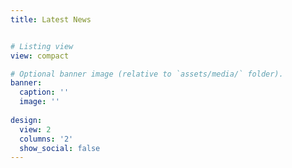 ```yaml
---
title: Latest News


# Listing view
view: compact

# Optional banner image (relative to `assets/media/` folder).
banner:
  caption: ''
  image: ''
  
design:
  view: 2
  columns: '2'
  show_social: false
---
```

